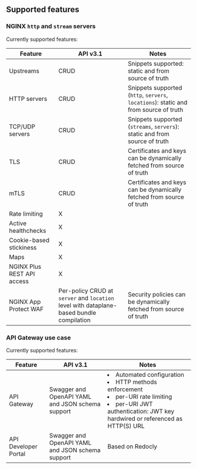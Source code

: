 ## Supported features

### NGINX `http` and `stream` servers

Currently supported features:

| Feature                    | API v3.1                                                                                | Notes                                                                      |
|----------------------------|-----------------------------------------------------------------------------------------|----------------------------------------------------------------------------|
| Upstreams                  | CRUD                                                                                    | Snippets supported: static and from source of truth                        |
| HTTP servers               | CRUD                                                                                    | Snippets supported (`http`, `servers`, `locations`): static and from source of truth |
| TCP/UDP servers            | CRUD                                                                                    | Snippets supported (`streams`, `servers`): static and from source of truth |
| TLS                        | CRUD                                                                                    | Certificates and keys can be dynamically fetched from source of truth      |
| mTLS                       | CRUD                                                                                    | Certificates and keys can be dynamically fetched from source of truth      |
| Rate limiting              | X                                                                                       |                                                                            |
| Active healthchecks        | X                                                                                       |                                                                            |
| Cookie-based stickiness    | X                                                                                       |                                                                            |
| Maps                       | X                                                                                       |                                                                            |
| NGINX Plus REST API access | X                                                                                       |                                                                            |
| NGINX App Protect WAF      | Per-policy CRUD at `server` and `location` level with dataplane-based bundle compilation | Security policies can be dynamically fetched from source of truth          |

### API Gateway use case

Currently supported features:

| Feature                    | API v3.1                                                                                | Notes                                                                                                                                                                              |
|----------------------------|-----------------------------------------------------------------------------------------|------------------------------------------------------------------------------------------------------------------------------------------------------------------------------------|
| API Gateway                | Swagger and OpenAPI YAML and JSON schema support                                        | <li>Automated configuration</li><li>HTTP methods enforcement</li><li>per-URI rate limiting</li><li>per-URI JWT authentication: JWT key hardwired or referenced as HTTP(S) URL</li> |
| API Developer Portal       | Swagger and OpenAPI YAML and JSON schema support                                        | Based on Redocly                                                                                                                                                                   |
